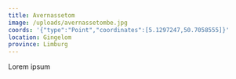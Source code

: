 ```yaml
---
title: Avernassetom
image: /uploads/avernassetombe.jpg
coords: '{"type":"Point","coordinates":[5.1297247,50.7058555]}'
location: Gingelom
province: Limburg
---
```

Lorem ipsum